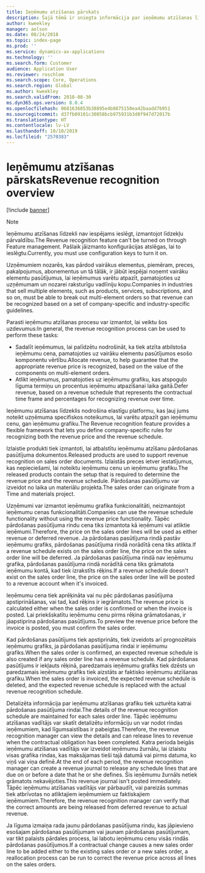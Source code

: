 ```yaml
---
title: Ieņēmumu atzīšanas pārskats
description: Šajā tēmā ir sniegta informācija par ieņēmumu atzīšanas līdzekli. Šis līdzeklis nodrošina elastīgu platformu, kas ļauj jums noteikt uzņēmuma specifiskos noteikumus, lai varētu atpazīt gan ieņēmumu cenu, gan ieņēmumu grafiku vairāku elementu pasūtījumiem.
author: kweekley
manager: aolson
ms.date: 08/24/2018
ms.topic: index-page
ms.prod: ''
ms.service: dynamics-ax-applications
ms.technology: ''
ms.search.form: Customer
audience: Application User
ms.reviewer: roschlom
ms.search.scope: Core, Operations
ms.search.region: Global
ms.author: kweekley
ms.search.validFrom: 2018-08-30
ms.dyn365.ops.version: 8.0.4
ms.openlocfilehash: 0681636853b38895e4b8875150ea42baadd7b951
ms.sourcegitcommit: d37fb09101c30858bcb975931b3d8f947d72017b
ms.translationtype: HT
ms.contentlocale: lv-LV
ms.lasthandoff: 10/10/2019
ms.locfileid: "2570383"
---
```

# <a name="revenue-recognition-overview"></a><span data-ttu-id="e0ac1-104">Ieņēmumu atzīšanas pārskats</span><span class="sxs-lookup"><span data-stu-id="e0ac1-104">Revenue recognition overview</span></span>

[!include [banner](../includes/banner.md)]

> [!NOTE]
> <span data-ttu-id="e0ac1-105">Ieņēmumu atzīšanas līdzekli nav iespējams ieslēgt, izmantojot līdzekļu pārvaldību.</span><span class="sxs-lookup"><span data-stu-id="e0ac1-105">The Revenue recognition feature can't be turned on through Feature management.</span></span> <span data-ttu-id="e0ac1-106">Pašlaik jāizmanto konfigurācijas atslēgas, lai to ieslēgtu.</span><span class="sxs-lookup"><span data-stu-id="e0ac1-106">Currently, you must use configuration keys to turn it on.</span></span>

<span data-ttu-id="e0ac1-107">Uzņēmumiem nozarēs, kas pārdod vairākus elementus, piemēram, preces, pakalpojumus, abonementus un tā tālāk, ir jābūt iespējai noņemt vairāku elementu pasūtījumus, lai ieņēmumus varētu atpazīt, pamatojoties uz uzņēmumam un nozarei raksturīgu vadlīniju kopu.</span><span class="sxs-lookup"><span data-stu-id="e0ac1-107">Companies in industries that sell multiple elements, such as products, services, subscriptions, and so on, must be able to break out multi-element orders so that revenue can be recognized based on a set of company-specific and industry-specific guidelines.</span></span>

<span data-ttu-id="e0ac1-108">Parasti ieņēmumu atzīšanas procesu var izmantot, lai veiktu šos uzdevumus:</span><span class="sxs-lookup"><span data-stu-id="e0ac1-108">In general, the revenue recognition process can be used to perform these tasks:</span></span>

* <span data-ttu-id="e0ac1-109">Sadalīt ieņēmumus, lai palīdzētu nodrošināt, ka tiek atzīta atbilstoša ieņēmumu cena, pamatojoties uz vairāku elementu pasūtījumos esošo komponentu vērtību.</span><span class="sxs-lookup"><span data-stu-id="e0ac1-109">Allocate revenue, to help guarantee that the appropriate revenue price is recognized, based on the value of the components on multi-element orders.</span></span>
* <span data-ttu-id="e0ac1-110">Atlikt ieņēmumus, pamatojoties uz ieņēmumu grafiku, kas atspoguļo līguma termiņu un procentus ieņēmumu atpazīšanai laika gaitā.</span><span class="sxs-lookup"><span data-stu-id="e0ac1-110">Defer revenue, based on a revenue schedule that represents the contractual time frame and percentages for recognizing revenue over time.</span></span>

<span data-ttu-id="e0ac1-111">Ieņēmumu atzīšanas līdzeklis nodrošina elastīgu platformu, kas ļauj jums noteikt uzņēmuma specifiskos noteikumus, lai varētu atpazīt gan ieņēmumu cenu, gan ieņēmumu grafiku.</span><span class="sxs-lookup"><span data-stu-id="e0ac1-111">The Revenue recognition feature provides a flexible framework that lets you define company-specific rules for recognizing both the revenue price and the revenue schedule.</span></span>

<span data-ttu-id="e0ac1-112">Izlaistie produkti tiek izmantoti, lai atbalstītu ieņēmumu atzīšanu pārdošanas pasūtījuma dokumentos.</span><span class="sxs-lookup"><span data-stu-id="e0ac1-112">Released products are used to support revenue recognition on sales order documents.</span></span> <span data-ttu-id="e0ac1-113">Izlaistās preces ietver iestatījumus, kas nepieciešami, lai noteiktu ieņēmumu cenu un ieņēmumu grafiku.</span><span class="sxs-lookup"><span data-stu-id="e0ac1-113">The released products contain the setup that is required to determine the revenue price and the revenue schedule.</span></span> <span data-ttu-id="e0ac1-114">Pārdošanas pasūtījumu var izveidot no laika un materiālu projekta.</span><span class="sxs-lookup"><span data-stu-id="e0ac1-114">The sales order can originate from a Time and materials project.</span></span>

<span data-ttu-id="e0ac1-115">Uzņēmumi var izmantot ieņēmumu grafika funkcionalitāti, neizmantojot ieņēmumu cenas funkcionalitāti.</span><span class="sxs-lookup"><span data-stu-id="e0ac1-115">Companies can use the revenue schedule functionality without using the revenue price functionality.</span></span> <span data-ttu-id="e0ac1-116">Tāpēc pārdošanas pasūtījuma rindu cena tiks izmantota kā ieņēmumi vai atliktie ieņēmumi.</span><span class="sxs-lookup"><span data-stu-id="e0ac1-116">Therefore, the price on the sales order lines will be used as either revenue or deferred revenue.</span></span> <span data-ttu-id="e0ac1-117">Ja pārdošanas pasūtījuma rindā pastāv ieņēmumu grafiks, pārdošanas pasūtījuma rindā norādītā cena tiks atlikta.</span><span class="sxs-lookup"><span data-stu-id="e0ac1-117">If a revenue schedule exists on the sales order line, the price on the sales order line will be deferred.</span></span> <span data-ttu-id="e0ac1-118">Ja pārdošanas pasūtījuma rindā nav ieņēmumu grafika, pārdošanas pasūtījuma rindā norādītā cena tiks grāmatota ieņēmumu kontā, kad tiek izrakstīts rēķins.</span><span class="sxs-lookup"><span data-stu-id="e0ac1-118">If a revenue schedule doesn't exist on the sales order line, the price on the sales order line will be posted to a revenue account when it's invoiced.</span></span>

<span data-ttu-id="e0ac1-119">Ieņēmumu cena tiek aprēķināta vai nu pēc pārdošanas pasūtījuma apstiprināšanas, vai tad, kad rēķins ir iegrāmatots.</span><span class="sxs-lookup"><span data-stu-id="e0ac1-119">The revenue price is calculated either when the sales order is confirmed or when the invoice is posted.</span></span> <span data-ttu-id="e0ac1-120">Lai priekšskatītu ieņēmumu cenu pirms rēķina grāmatošanas, ir jāapstiprina pārdošanas pasūtījums.</span><span class="sxs-lookup"><span data-stu-id="e0ac1-120">To preview the revenue price before the invoice is posted, you must confirm the sales order.</span></span>

<span data-ttu-id="e0ac1-121">Kad pārdošanas pasūtījums tiek apstiprināts, tiek izveidots arī prognozētais ieņēmumu grafiks, ja pārdošanas pasūtījuma rindai ir ieņēmumu grafiks.</span><span class="sxs-lookup"><span data-stu-id="e0ac1-121">When the sales order is confirmed, an expected revenue schedule is also created if any sales order line has a revenue schedule.</span></span> <span data-ttu-id="e0ac1-122">Kad pārdošanas pasūtījums ir iekļauts rēķinā, paredzamais ieņēmumu grafiks tiek dzēsts un paredzamais ieņēmumu grafiks tiek aizstāts ar faktisko ieņēmumu atzīšanas grafiku.</span><span class="sxs-lookup"><span data-stu-id="e0ac1-122">When the sales order is invoiced, the expected revenue schedule is deleted, and the expected revenue schedule is replaced with the actual revenue recognition schedule.</span></span>

<span data-ttu-id="e0ac1-123">Detalizēta informācija par ieņēmumu atzīšanas grafiku tiek uzturēta katrai pārdošanas pasūtījuma rindai.</span><span class="sxs-lookup"><span data-stu-id="e0ac1-123">The details of the revenue recognition schedule are maintained for each sales order line.</span></span> <span data-ttu-id="e0ac1-124">Tāpēc ieņēmumu atzīšanas vadītājs var skatīt detalizētu informāciju un var nodot rindas ieņēmumiem, kad līgumsaistības ir pabeigtas.</span><span class="sxs-lookup"><span data-stu-id="e0ac1-124">Therefore, the revenue recognition manager can view the details and can release lines to revenue when the contractual obligation has been completed.</span></span> <span data-ttu-id="e0ac1-125">Katra perioda beigās ieņēmumu atzīšanas vadītājs var izveidot ieņēmumu žurnālu, lai izlaistu visas grafika rindas, kas maksājamas tieši tajā datumā vai pirms datuma, ko viņš vai viņa definē.</span><span class="sxs-lookup"><span data-stu-id="e0ac1-125">At the end of each period, the revenue recognition manager can create a revenue journal to release any schedule lines that are due on or before a date that he or she defines.</span></span> <span data-ttu-id="e0ac1-126">Šis ieņēmumu žurnāls netiek grāmatots nekavējoties.</span><span class="sxs-lookup"><span data-stu-id="e0ac1-126">This revenue journal isn't posted immediately.</span></span> <span data-ttu-id="e0ac1-127">Tāpēc ieņēmumu atzīšanas vadītājs var pārbaudīt, vai pareizās summas tiek atbrīvotas no atliktajiem ieņēmumiem uz faktiskajiem ieņēmumiem.</span><span class="sxs-lookup"><span data-stu-id="e0ac1-127">Therefore, the revenue recognition manager can verify that the correct amounts are being released from deferred revenue to actual revenue.</span></span>

<span data-ttu-id="e0ac1-128">Ja līguma izmaiņa rada jaunu pārdošanas pasūtījuma rindu, kas jāpievieno esošajam pārdošanas pasūtījumam vai jaunam pārdošanas pasūtījumam, var tikt palaists pārdales process, lai labotu ieņēmumu cenu visās rindās pārdošanas pasūtījumos.</span><span class="sxs-lookup"><span data-stu-id="e0ac1-128">If a contractual change causes a new sales order line to be added either to the existing sales order or a new sales order, a reallocation process can be run to correct the revenue price across all lines on the sales orders.</span></span>
